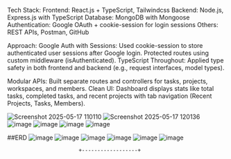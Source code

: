 
Tech Stack:
Frontend: React.js + TypeScript, Tailwindcss
Backend: Node.js, Express.js with TypeScript
Database: MongoDB with Mongoose
Authentication: Google OAuth + cookie-session for login sessions
Others: REST APIs, Postman, GitHub

Approach:
Google Auth with Sessions: Used cookie-session to store authenticated user sessions after Google login. Protected routes using custom middleware (isAuthenticated).
TypeScript Throughout: Applied type safety in both frontend and backend (e.g., request interfaces, model types).

Modular APIs: Built separate routes and controllers for tasks, projects, workspaces, and members.
Clean UI: Dashboard displays stats like total tasks, completed tasks, and recent projects with tab navigation (Recent Projects, Tasks, Members).

![Screenshot 2025-05-17 110110](https://github.com/user-attachments/assets/bd28393a-b597-40e0-99f7-842f45bf4ffa)
![Screenshot 2025-05-17 120136](https://github.com/user-attachments/assets/2c13b793-f750-4f75-82ea-d72c2a591ebf)
![image](https://github.com/user-attachments/assets/e2a19e96-bc54-493c-be8c-8f5077a91972)
![image](https://github.com/user-attachments/assets/fca3f8b7-4825-4984-bb42-4de41f946927)
![image](https://github.com/user-attachments/assets/791cd5a1-d532-4d2a-b878-f27bef17ff0a)
![image](https://github.com/user-attachments/assets/e889a1ab-2e1f-43c7-a53e-5c0b95acfca9)

##ERD
![image](https://github.com/user-attachments/assets/6f77865e-c333-44a5-9995-6d3d20ea6eff)
![image](https://github.com/user-attachments/assets/ff36eac6-cf4f-4acc-a29d-e37308e22897)
![image](https://github.com/user-attachments/assets/f731f4f5-ef77-4d45-b0cd-21401de3c411)
![image](https://github.com/user-attachments/assets/2573000a-410a-42e5-971a-09b419560258)
![image](https://github.com/user-attachments/assets/1407dd15-500d-4c62-8969-61b874249921)
![image](https://github.com/user-attachments/assets/8f168bb2-bb14-45da-a202-1fdd3cf51e44)

                           +------------------+
